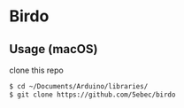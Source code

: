 # Birdo

## Usage (macOS)
clone this repo
```sh
$ cd ~/Documents/Arduino/libraries/
$ git clone https://github.com/5ebec/birdo
```

